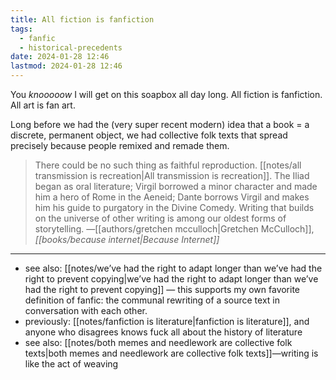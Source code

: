 ```yaml
---
title: All fiction is fanfiction
tags:
  - fanfic
  - historical-precedents
date: 2024-01-28 12:46
lastmod: 2024-01-28 12:46
---
```

You *knooooow* I will get on this soapbox all day long. All fiction is fanfiction. All art is fan art. 

Long before we had the (very super recent modern) idea that a book = a discrete, permanent object, we had collective folk texts that spread precisely because people remixed and remade them.

> There could be no such thing as faithful reproduction. [[notes/all transmission is recreation|All transmission is recreation]]. The Iliad began as oral literature; Virgil borrowed a minor character and made him a hero of Rome in the Aeneid; Dante borrows Virgil and makes him his guide to purgatory in the Divine Comedy. Writing that builds on the universe of other writing is among our oldest forms of storytelling. —[[authors/gretchen mcculloch|Gretchen McCulloch]], *[[books/because internet|Because Internet]]*

---
- see also: [[notes/we’ve had the right to adapt longer than we’ve had the right to prevent copying|we’ve had the right to adapt longer than we’ve had the right to prevent copying]] — this supports my own favorite definition of fanfic: the communal rewriting of a source text in conversation with each other.
- previously: [[notes/fanfiction is literature|fanfiction is literature]], and anyone who disagrees knows fuck all about the history of literature
- see also: [[notes/both memes and needlework are collective folk texts|both memes and needlework are collective folk texts]]—writing is like the act of weaving